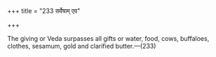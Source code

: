 +++
title = "233 सर्वेषाम् एव"

+++

The giving or Veda surpasses all gifts or water, food, cows, buffaloes, clothes, sesamum, gold and clarified butter.—(233)